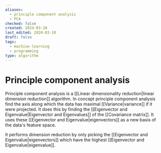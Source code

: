 ```yaml
---
aliases:
  - principle component analysis
  - PCA
checked: false
created: 2024-03-10
last_edited: 2024-03-10
draft: false
tags:
  - machine-learning
  - programming
type: algorithm
---
```

# Principle component analysis

Principle component analysis is a [[Linear dimensionality reduction|linear dimension reduction]] algorithm. In concept principle component analysis find the axis along which the data has maximal [[Variance|variance]] if it were projected. It does this by finding the [[Eigenvector and Eigenvalue|Eigenvector and Eigenvalues]] of the [[Covariance matrix]]. It uses these [[Eigenvector and Eigenvalue|eigenvectors]] as a new basis of the data's feature space.

It performs dimension reduction by only picking the [[Eigenvector and Eigenvalue|eigenvectors]] which have the highest [[Eigenvector and Eigenvalue|eigenvalue]]. 
